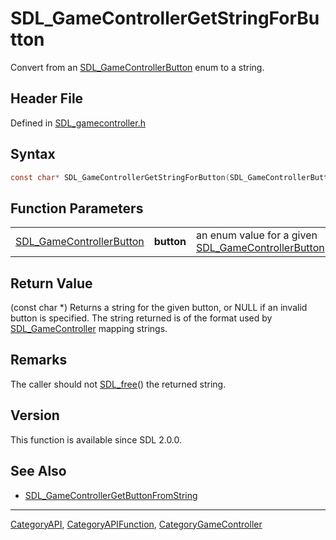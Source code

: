 # SDL_GameControllerGetStringForButton

Convert from an [SDL_GameControllerButton](SDL_GameControllerButton) enum to a string.

## Header File

Defined in [SDL_gamecontroller.h](https://github.com/libsdl-org/SDL/blob/SDL2/include/SDL_gamecontroller.h)

## Syntax

```c
const char* SDL_GameControllerGetStringForButton(SDL_GameControllerButton button);
```

## Function Parameters

|                                                      |            |                                                                                 |
| ---------------------------------------------------- | ---------- | ------------------------------------------------------------------------------- |
| [SDL_GameControllerButton](SDL_GameControllerButton) | **button** | an enum value for a given [SDL_GameControllerButton](SDL_GameControllerButton). |

## Return Value

(const char *) Returns a string for the given button, or NULL if an invalid
button is specified. The string returned is of the format used by
[SDL_GameController](SDL_GameController) mapping strings.

## Remarks

The caller should not [SDL_free](SDL_free)() the returned string.

## Version

This function is available since SDL 2.0.0.

## See Also

- [SDL_GameControllerGetButtonFromString](SDL_GameControllerGetButtonFromString)

----
[CategoryAPI](CategoryAPI), [CategoryAPIFunction](CategoryAPIFunction), [CategoryGameController](CategoryGameController)

